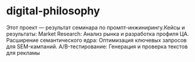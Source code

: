 # digital-philosophy
Этот проект — результат семинара по промпт-инжинирингу.Кейсы и результаты:  Market Research: Анализ рынка и разработка профиля ЦА.  Расширение семантического ядра: Оптимизация ключевых запросов для SEM-кампаний.  A/B-тестирование: Генерация и проверка текстов для рекламы
